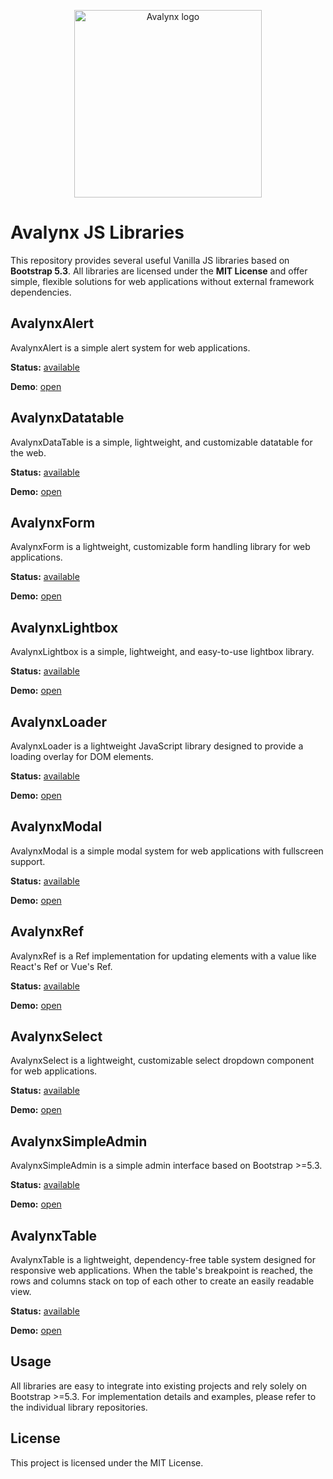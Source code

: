 <p align="center">
  <img src="https://avatars.githubusercontent.com/u/160726310?s=300" alt="Avalynx logo" width="300" height="300">
</p>

# Avalynx JS Libraries

This repository provides several useful Vanilla JS libraries based on **Bootstrap 5.3**. All libraries are licensed under the **MIT License** and offer simple, flexible solutions for web applications without external framework dependencies.

## AvalynxAlert ##

AvalynxAlert is a simple alert system for web applications.

**Status:** [available](https://github.com/avalynx/avalynx-alert)

**Demo**: [open](https://avalynx-alert.jbs-newmedia.de/examples/index.html)

## AvalynxDatatable ##

AvalynxDataTable is a simple, lightweight, and customizable datatable for the web.

**Status:** [available](https://github.com/avalynx/avalynx-datatable)

**Demo:** [open](https://avalynx-datatable.jbs-newmedia.de/examples/index.html)

## AvalynxForm

AvalynxForm is a lightweight, customizable form handling library for web applications.

**Status:** [available](https://github.com/avalynx/avalynx-form)

**Demo:** [open](https://avalynx-form.jbs-newmedia.de/examples/index.html)

## AvalynxLightbox

AvalynxLightbox is a simple, lightweight, and easy-to-use lightbox library.

**Status:** [available](https://github.com/avalynx/avalynx-lightbox)

**Demo:** [open](https://avalynx-lightbox.jbs-newmedia.de/examples/index.html)

## AvalynxLoader

AvalynxLoader is a lightweight JavaScript library designed to provide a loading overlay for DOM elements.

**Status:** [available](https://github.com/avalynx/avalynx-loader)

**Demo:** [open](https://avalynx-loader.jbs-newmedia.de/examples/index.html)

## AvalynxModal

AvalynxModal is a simple modal system for web applications with fullscreen support.

**Status:** [available](https://github.com/avalynx/avalynx-modal)

**Demo:** [open](https://avalynx-modal.jbs-newmedia.de/examples/index.html)

## AvalynxRef

AvalynxRef is a Ref implementation for updating elements with a value like React's Ref or Vue's Ref.

**Status:** [available](https://github.com/avalynx/avalynx-ref)

**Demo:** [open](https://avalynx-ref.jbs-newmedia.de/examples/index.html)

## AvalynxSelect

AvalynxSelect is a lightweight, customizable select dropdown component for web applications.

**Status:** [available](https://github.com/avalynx/avalynx-select)

**Demo:** [open](https://avalynx-select.jbs-newmedia.de/examples/index.html)

## AvalynxSimpleAdmin

AvalynxSimpleAdmin is a simple admin interface based on Bootstrap >=5.3.

**Status:** [available](https://github.com/avalynx/avalynx-simpleadmin)

**Demo:** [open](https://avalynx-simpleadmin.jbs-newmedia.de/examples/index.html)

## AvalynxTable

AvalynxTable is a lightweight, dependency-free table system designed for responsive web applications. When the table's breakpoint is reached, the rows and columns stack on top of each other to create an easily readable view.

**Status:** [available](https://github.com/avalynx/avalynx-table)

**Demo:** [open](https://avalynx-table.jbs-newmedia.de/examples/index.html)


## Usage

All libraries are easy to integrate into existing projects and rely solely on Bootstrap >=5.3. For implementation details and examples, please refer to the individual library repositories.

## License

This project is licensed under the MIT License.
